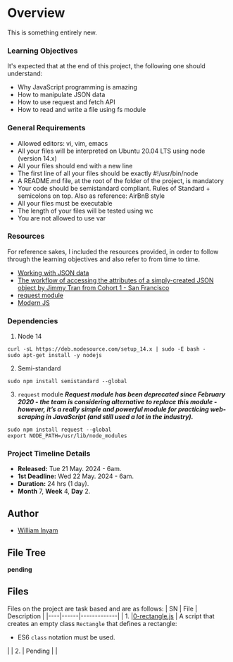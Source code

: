 # Overview #

This is something entirely new.


### Learning Objectives ###
It's expected that at the end of this project, the following one should understand:
- Why JavaScript programming is amazing
- How to manipulate JSON data
- How to use request and fetch API
- How to read and write a file using fs module

### General Requirements ###
- Allowed editors: vi, vim, emacs
- All your files will be interpreted on Ubuntu 20.04 LTS using node (version 14.x)
- All your files should end with a new line
- The first line of all your files should be exactly #!/usr/bin/node
- A README.md file, at the root of the folder of the project, is mandatory
- Your code should be semistandard compliant. Rules of Standard + semicolons on top. Also as reference: AirBnB style
- All your files must be executable
- The length of your files will be tested using wc
- You are not allowed to use var

### Resources ###
For reference sakes, I included the resources provided, in order to follow through the learning objectives and also refer to from time to time.
- [Working with JSON data](https://developer.mozilla.org/en-US/docs/Learn/JavaScript/Objects/JSON)
- [The workflow of accessing the attributes of a simply-created JSON object by Jimmy Tran from Cohort 1 - San Francisco](https://medium.com/@vietkieutie/the-workflow-of-accessing-the-attributes-of-a-simply-created-json-object-82a5b33e2319)
- [request module](https://github.com/request/request)
- [Modern JS](https://github.com/mbeaudru/modern-js-cheatsheet)


### Dependencies ###
1. Node 14
```
curl -sL https://deb.nodesource.com/setup_14.x | sudo -E bash -
sudo apt-get install -y nodejs
```

2. Semi-standard
```
sudo npm install semistandard --global

```
3. `request` module
***Request module has been deprecated since February 2020 - the team is considering alternative to replace this module - however, it’s a really simple and powerful module for practicing web-scraping in JavaScript (and still used a lot in the industry).***
```
sudo npm install request --global
export NODE_PATH=/usr/lib/node_modules
```
### Project Timeline Details ###
- **Released:** Tue 21 May. 2024 - 6am.
- **1st Deadline:** Wed 22 May. 2024 - 6am.
- **Duration:** 24 hrs (1 day).
- **Month** 7, **Week** 4, **Day** 2.

## Author ##
- [William Inyam](https://github.com/thecypherzen/)


## File Tree ##
**pending**


## Files ##
Files on the project are task based and are as follows:
| SN | File | Description |
|----|------|-------------|
| 1. |[0-rectangle.js](https://github.com)  | A script that creates an empty class `Rectangle` that defines a rectangle:<br/><ul><li>ES6 `class` notation must be used.</li></ul>|
| 2. | Pending |      |
